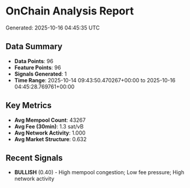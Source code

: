 # OnChain Analysis Report
Generated: 2025-10-16 04:45:35 UTC

## Data Summary
- **Data Points**: 96
- **Feature Points**: 96
- **Signals Generated**: 1
- **Time Range**: 2025-10-14 09:43:50.470267+00:00 to 2025-10-16 04:45:28.769761+00:00

## Key Metrics
- **Avg Mempool Count**: 43267
- **Avg Fee (30min)**: 1.3 sat/vB
- **Avg Network Activity**: 1.000
- **Avg Market Structure**: 0.632

## Recent Signals
- **BULLISH** (0.40) - High mempool congestion; Low fee pressure; High network activity

